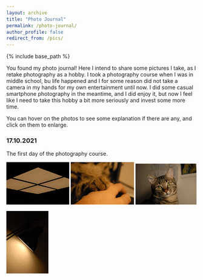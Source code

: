 ```yaml
---
layout: archive
title: "Photo Journal"
permalink: /photo-journal/
author_profile: false
redirect_from: /pics/
---
```


{% include base_path %}

You found my photo journal! Here I intend to share some pictures I take, as I retake photography as a hobby. I took a photography course when I was in middle school, bu life happened and I for some reason did not take a camera in my hands for my own entertainment until now. I did some casual smartphone photography in the meantime, and I did enjoy it, but now I feel like I need to take this hobby a bit more seriously and invest some more time.

You can hover on the photos to see some explanation if there are any, and click on them to enlarge.

### 17.10.2021

The first day of the photography course. 

[<img src="/images/photoJournal/ceil.jpg" width="33%">](/images/photoJournal/ceil.jpg) [<img src="/images/photoJournal/paw.jpg" width="33%">](/images/photoJournal/paw.jpg) [<img src="/images/photoJournal/garavel.jpg" width="32%">](/images/photoJournal/garavel.jpg) 

[<img src="/images/photoJournal/lampsym.jpg" width="22%">](/images/photoJournal/lampsym.jpg)

<!-- [<img src="/images/bio-photo.jpg" width="32%">](/images/bio-photo.jpg "This is Boostnote's repository This is Boostnote's repository This is Boostnote's repository This is Boostnote's repository This is Boostnote's repository This is Boostnote's repository This is Boostnote's repository This is Boostnote's repository This is Boostnote's repository This is Boostnote's repository This is Boostnote's repository This is Boostnote's repository This is Boostnote's repository This is Boostnote's repository This is Boostnote's repository ") [<img src="/images/bio-photo.jpg" width="32%">](http://instagram.com/) [<img src="/images/bio-photo.jpg" width="32%">](http://instagram.com/)  -->